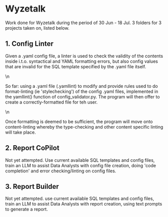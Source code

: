 # Wyzetalk
Work done for Wyzetalk during the period of 30 Jun - 18 Jul. 3 folders for 3 projects taken on, listed below.

## 1. Config Linter
Given a .yaml config file, a linter is used to check the validity of the contents inside i.t.o. syntactical and YAML formatting errors, but also config values that are invalid for the SQL template specified by the .yaml file itself.

\n

So far: using a .yaml file (.yamllint) to modify and provide rules used to do format-linting (ie 'stylechecking') of the config .yaml files, implemented in the yamllint() function of config_validator.py. The program will then offer to create a correctly-formatted file for teh user.

\n

Once formatting is deemed to be sufficient, the program will move onto content-linting whereby the type-checking and other content specific linting will take place.

## 2. Report CoPilot
Not yet attempted.
Use current available SQL templates and config files, train an LLM to assist Data Analysts with config file creation, doing 'code completion' and error checking/linting on config files.

## 3. Report Builder
Not yet attempted.
use current available SQL templates and config files, train an LLM to assist Data Analysts with report creation, using text prompts to generate a report.
